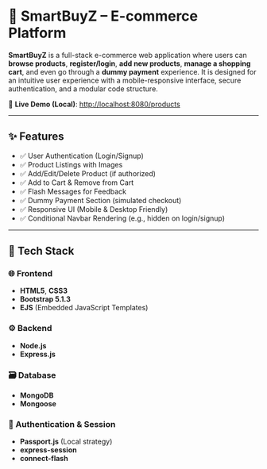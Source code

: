 # 🛒 SmartBuyZ – E-commerce Platform

**SmartBuyZ** is a full-stack e-commerce web application where users can **browse products**, **register/login**, **add new products**, **manage a shopping cart**, and even go through a **dummy payment** experience. It is designed for an intuitive user experience with a mobile-responsive interface, secure authentication, and a modular code structure.

🔗 **Live Demo (Local)**: [http://localhost:8080/products](http://localhost:8080/products)

---

## ✨ Features

- ✅ User Authentication (Login/Signup)
- ✅ Product Listings with Images
- ✅ Add/Edit/Delete Product (if authorized)
- ✅ Add to Cart & Remove from Cart
- ✅ Flash Messages for Feedback
- ✅ Dummy Payment Section (simulated checkout)
- ✅ Responsive UI (Mobile & Desktop Friendly)
- ✅ Conditional Navbar Rendering (e.g., hidden on login/signup)

---

## 🧱 Tech Stack

### 🌐 Frontend
- **HTML5**, **CSS3**
- **Bootstrap 5.1.3**
- **EJS** (Embedded JavaScript Templates)

### ⚙️ Backend
- **Node.js**
- **Express.js**

### 🗃️ Database
- **MongoDB**
- **Mongoose**

### 🔐 Authentication & Session
- **Passport.js** (Local strategy)
- **express-session**
- **connect-flash**


